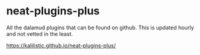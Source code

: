 # neat-plugins-plus

All the dalamud plugins that can be found on github. This is updated hourly and not vetted in the least.

https://kalilistic.github.io/neat-plugins-plus/
